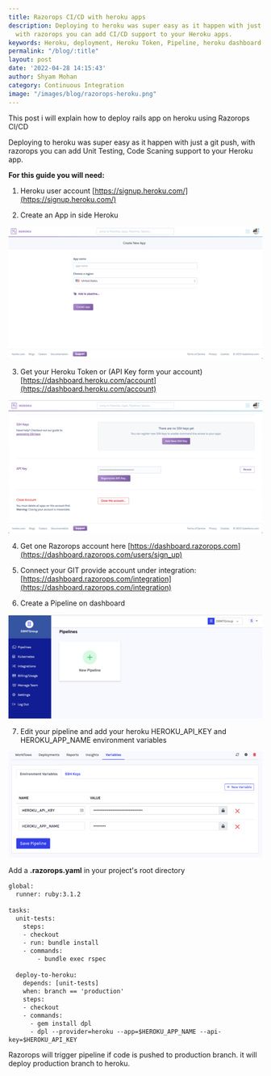 ```yaml
---
title: Razorops CI/CD with heroku apps
description: Deploying to heroku was super easy as it happen with just a git push,
  with razorops you can add CI/CD support to your Heroku apps.
keywords: Heroku, deployment, Heroku Token, Pipeline, heroku dashboard
permalink: "/blog/:title"
layout: post
date: '2022-04-28 14:15:43'
author: Shyam Mohan
category: Continuous Integration
image: "/images/blog/razorops-heroku.png"
---
```


This post i will explain how to deploy rails app on heroku using Razorops CI/CD

Deploying to heroku was super easy as it happen with just a git push, with razorops you can add Unit Testing, Code Scaning support to your Heroku app.

**For this guide you will need:**

1) Heroku user account [https://signup.heroku.com/](https://signup.heroku.com/)

2) Create an App in side Heroku 

![](/images/blog/heroku-create-new-app.png)

3) Get your Heroku Token or (API Key form your account)  [https://dashboard.heroku.com/account](https://dashboard.heroku.com/account)

![](/images/blog/heroku-api-key.png)

4) Get one Razorops account here [https://dashboard.razorops.com](https://dashboard.razorops.com/users/sign_up)

5) Connect your GIT provide account under integration: 
[https://dashboard.razorops.com/integration](https://dashboard.razorops.com/integration)

6) Create a Pipeline on dashboard

![](/images/blog/razorops-pipeline.png)


7) Edit your pipeline and add your heroku HEROKU_API_KEY and HEROKU_APP_NAME environment variables

![](/images/blog/edit-razorops-pipeline.png)

Add a **.razorops.yaml** in your project's root directory 

```
global:
  runner: ruby:3.1.2

tasks:
  unit-tests:
    steps:
    - checkout
    - run: bundle install
    - commands:
        - bundle exec rspec

  deploy-to-heroku:
    depends: [unit-tests]
    when: branch == 'production'
    steps:
    - checkout
    - commands:
      - gem install dpl
      - dpl --provider=heroku --app=$HEROKU_APP_NAME --api-key=$HEROKU_API_KEY
```

Razorops will trigger pipeline if code is pushed to production branch. it will deploy production branch to heroku. 

